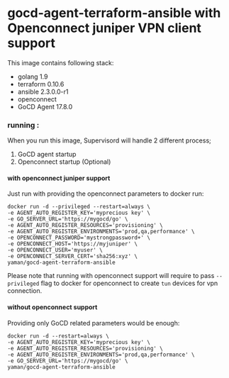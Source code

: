 # gocd-agent-terraform-ansible with Openconnect juniper VPN client support

This image contains following stack:

- golang 1.9
- terraform 0.10.6
- ansible 2.3.0.0-r1
- openconnect
- GoCD Agent 17.8.0

### running :

When you run this image, Supervisord will handle 2 different process;
 1. GoCD agent startup
 2. Openconnect startup (Optional)

#### with openconnect juniper support

Just run with providing the openconnect parameters to docker run:

```
docker run -d --privileged --restart=always \
-e AGENT_AUTO_REGISTER_KEY='myprecious key' \
-e GO_SERVER_URL='https://mygocd/go' \
-e AGENT_AUTO_REGISTER_RESOURCES='provisioning' \
-e AGENT_AUTO_REGISTER_ENVIRONMENTS='prod,qa,performance' \
-e OPENCONNECT_PASSWORD='mystrongpassword+' \
-e OPENCONNECT_HOST='https://myjuniper' \
-e OPENCONNECT_USER='myuser' \
-e OPENCONNECT_SERVER_CERT='sha256:xyz' \
yaman/gocd-agent-terraform-ansible
```

Please note that running with openconnect support will require to pass `--privileged` flag to docker for openconnect to create `tun` devices for vpn connection.

#### without openconnect support

Providing only GoCD related parameters would be enough:

```
docker run -d --restart=always \
-e AGENT_AUTO_REGISTER_KEY='myprecious key' \
-e AGENT_AUTO_REGISTER_RESOURCES='provisioning' \
-e AGENT_AUTO_REGISTER_ENVIRONMENTS='prod,qa,performance' \
-e GO_SERVER_URL='https://mygocd/go' \
yaman/gocd-agent-terraform-ansible
```
